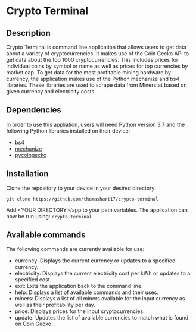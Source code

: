 # Crypto Terminal
## Description
Crypto Terminal is command line application that allows users to get data about a variety of cryptocurrencies. It makes use of the Coin Gecko API to get data about the top 1000 cryptocurrencies. This includes prices for individual coins by symbol or name as well as prices for top currencies by market cap. To get data for the most profitable mining hardware by currency, the application makes use of the Python mechanize and bs4 libraries. These libraries are used to scrape data from Minerstat based on given currency and electricity costs.
## Dependencies
In order to use this appliation, users will need Python version 3.7 and the following Python libraries installed on their device:
- [bs4](https://pypi.org/project/bs4)
- [mechanize](https://pypi.org/project/mechanize)
- [pycoingecko](https://pypi.org/project/pycoingecko)
## Installation
Clone the repository to your device in your desired directory:

`git clone https://github.com/thomashart17/crypto-terminal`

Add \<YOUR DIRECTORY\>/app to your path variables. The application can now be run using: `crypto-terminal`
## Available commands
The following commands are currently available for use:
- currency: Displays the current currency or updates to a specified currency.
- electricity: Displays the current electricity cost per kWh or updates to a specified cost.
- exit: Exits the application back to the command line.
- help: Displays a list of available commands and their uses.
- miners: Displays a list of all miners available for the input currency as well as their profitability per day.
- price: Displays prices for the input cryptocurrencies.
- update: Updates the list of available currencies to match what is found on Coin Gecko.